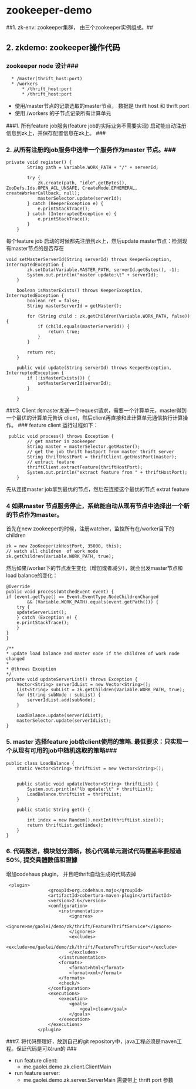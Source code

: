 zookeeper-demo
==============

##1. zk-env: zookeeper集群， 由三个zookeeper实例组成。##


## 2. zkdemo: zookeeper操作代码 ##
### zookeeper node 设计###
```
  * /master(thrift_host:port)
  * /workers
      * /thrift_host:port
      * /thrift_host:port
```
* 使用/master节点的记录选取的master节点， 数据是 thrift host 和 thrift port
* 使用 /workers 的子节点记录所有计算单元

	 	 	
###1. 所有feature job服务(feature job的实际业务不需要实现) 启动能自动注册信息到zk上，并保存配置信息在zk上。 ###
### 2. 从所有注册的job服务中选举一个服务作为master 节点。###
```
private void register() {
        String path = Variable.WORK_PATH + "/" + serverId;

        try {
            zk.create(path, "idle".getBytes(), ZooDefs.Ids.OPEN_ACL_UNSAFE, CreateMode.EPHEMERAL, createWorkerCallback, null);
            masterSelector.update(serverId);
        } catch (KeeperException e) {
            e.printStackTrace();
        } catch (InterruptedException e) {
            e.printStackTrace();
        }
    }
```
每个feature job 启动的时候都先注册到zk上，然后update master节点：检测现有master节点的是否存在

```
void setMasterServerId(String serverId) throws KeeperException, InterruptedException {
        zk.setData(Variable.MASTER_PATH, serverId.getBytes(), -1);
        System.out.println("master update:\t" + serverId);
    }

    boolean isMasterExists() throws KeeperException, InterruptedException {
        boolean ret = false;
        String masterServerId = getMaster();

        for (String child : zk.getChildren(Variable.WORK_PATH, false)) {
            if (child.equals(masterServerId)) {
                return true;
            }
        }

        return ret;
    }

    public void update(String serverId) throws KeeperException, InterruptedException {
        if (!isMasterExists()) {
            setMasterServerId(serverId);
        }

    }
```
	

###3. Client 向master发送一个request请求，需要一个计算单元，master得到一个最优的计算单元告诉
client，然后client再直接和此计算单元通信执行计算操作。 ###
feature client 运行过程如下：
```
 public void process() throws Exception {
        // get master in zookeeper
        String master = masterSelector.getMaster();
        // get the job thrift hostport from master thrift server
        String thriftHostPort = thriftClient.getHostPort(master);
        // extract feature
        thriftClient.extractFeature(thriftHostPort);
        System.out.println("extract feature from " + thriftHostPort);
    }
```
先从连接master job拿到最优的节点，然后在连接这个最优的节点 extrat feature

### 4 如果master 节点服务停止，系统能自动从现有节点中选择出一个新的节点作为master。 ###
首先在new zookeeper的时候，注册watcher，监控所有在/worker目下的children
```
zk = new ZooKeeper(zkHostPort, 35000, this);
// watch all children  of work node
zk.getChildren(Variable.WORK_PATH, true);
```
然后如果/worker下的节点发生变化（增加或者减少），就会出发master节点和load balance的变化：
```
@Override
public void process(WatchedEvent event) {
if (event.getType() == Event.EventType.NodeChildrenChanged
        && (Variable.WORK_PATH).equals(event.getPath())) {
	try {
	updateServerList();
	} catch (Exception e) {
	e.printStackTrace();
	}
}
}

/**
* update load balance and master node if the children of work node changed
*
* @throws Exception
*/
private void updateServerList() throws Exception {
	Vector<String> serverIdList = new Vector<String>();
	List<String> subList = zk.getChildren(Variable.WORK_PATH, true);
	for (String subNode : subList) {
	    serverIdList.add(subNode);
	}
	
	LoadBalance.update(serverIdList);
	masterSelector.update(serverIdList);
}
```

###	5. master 选择feature job给client使用的策略. 最低要求：只实现一个从现有可用的job中随机选取的策略###
```
public class LoadBalance {
    static Vector<String> thriftList = new Vector<String>();


    public static void update(Vector<String> thriftList) {
        System.out.println("lb update:\t" + thriftList);
        LoadBalance.thriftList = thriftList;
    }

    public static String get() {

        int index = new Random().nextInt(thriftList.size());
        return thriftList.get(index);
    }
}

```

### 6. 代码整洁，模块划分清晰，核心代碼单元测试代码覆盖率要超過50%, 提交具體數值和證據 ###
增加codehaus plugin， 并且吧thrift自动生成的代码去掉
```
 <plugin>
                <groupId>org.codehaus.mojo</groupId>
                <artifactId>cobertura-maven-plugin</artifactId>
                <version>2.6</version>
                <configuration>
                    <instrumentation>
                        <ignores>
                            <ignore>me/gaolei/demo/zk/thrift/FeatureThriftService*</ignore>
                        </ignores>
                        <excludes>
                            <exclude>me/gaolei/demo/zk/thrift/FeatureThriftService*</exclude>
                        </excludes>
                    </instrumentation>
                    <formats>
                        <format>html</format>
                        <format>xml</format>
                    </formats>
                    <check/>
                </configuration>
                <executions>
                    <execution>
                        <goals>
                            <goal>clean</goal>
                        </goals>
                    </execution>
                </executions>
            </plugin>
```

###7. 将代码整理好，放到自己的git repository中，java工程必须是maven工程。保证代码是可以run的 ###

* run feature client:
	* me.gaolei.demo.zk.client.ClientMain
* run feature server:
	* me.gaolei.demo.zk.server.ServerMain  需要带上 thrift port 参数
	
	
